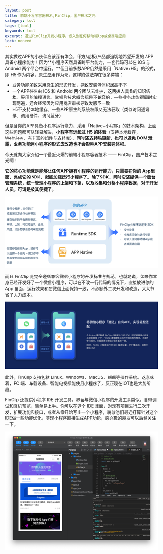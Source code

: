 ```yaml
---
layout: post
title: 前端小程序容器技术,FinClip，国产技术之光
category: tool
tags: [tool]
keywords: tool
excerpt: 通过FinClip开发小程序，嵌入到任何移动端App或桌面端应用
lock: noneed
---
```


其实做过APP的小伙伴应该深有体会，甲方/老板/产品都迫切地希望开发的 APP 具备小程序能力！因为**小程序天然具备跨平台能力，一套代码可以在 iOS 与 Android 两个平台中运行。**但目前多数APP仍然是采用「Native+H5」的形式，即 H5 作为内容，原生应用作为壳，这样的做法存在很多弊端：

- 业务功能多数采用原生的形式开发，导致安装包体积居高不下
- 一个APP往往由 IOS 和 Android 两个团队去维护，这两拨人具备的知识结构、采用的编程语言、掌握的技术概念都是不兼容的，一些业务功能得同时实现两遍，还会经常因为应用商店审核导致发版不一致
- H5不支持本地缓存，一些APP原生的系统权限又无法获取（类似访问通讯录、调用硬件、访问蓝牙）

但是当你的APP具备小程序运行能力，采用「Native+小程序」的技术架构，上面这些问题都可以轻易解决，**小程序有远超过 H5 的体验**（支持本地缓存，Webview，有丰富的组件与支持库），**同时还支持热更新，也可以避免 DOM 泄露，业务功能用小程序的形式去改造也不会影响APP安装包体积**。

今天就向大家介绍一个最近火爆的前端小程序容器技术 —— FinClip，国产技术之光啊！

**它的核心功能就是能够让任何APP拥有小程序的运行能力，只需要在你的 App里面，集成它的 SDK，就能加载运行小程序了。除了SDK，同时它还提供一个后台管理系统，统一管理小程序的上架和下架，以及收集和分析小程序数据，对于开发人员，可谓是极其便捷了。**

![](/assets/images/2022/tool/finclip-1.jpg)

而且 FinClip 是完全遵循兼容微信小程序的开发标准与规范。也就是说，如果你本身已经开发好了一个微信小程序，可以在不改一行代码的情况下，直接放进你的 App 里面，运行效果和在微信上面保持一致，不必额外二次开发和改造，大大节省了人力成本。

![](/assets/images/2022/tool/finclip-2.jpg)

此外，FinClip 支持包括 Linux、Windows、MacOS、麒麟等操作系统。这意味着，PC 端、车载设备、智能电视都能使用小程序了，反正现在IOT也是大势所趋。

FinClip 还提供小程序 IDE 开发工具，界面与微信小程序的开发工具类似，自带调试和真机预览，简单易上手。你可以在这个 IDE 里面，对现有项目进行二次开发，扩展功能和接口，或者从零开始写出一个小程序，貌似他们最近打算针对这个IDE做一些功能优化，实现小程序直接生成APP功能，感兴趣的朋友可以后续关注一下。

![](/assets/images/2022/tool/finclip-3.jpg)

